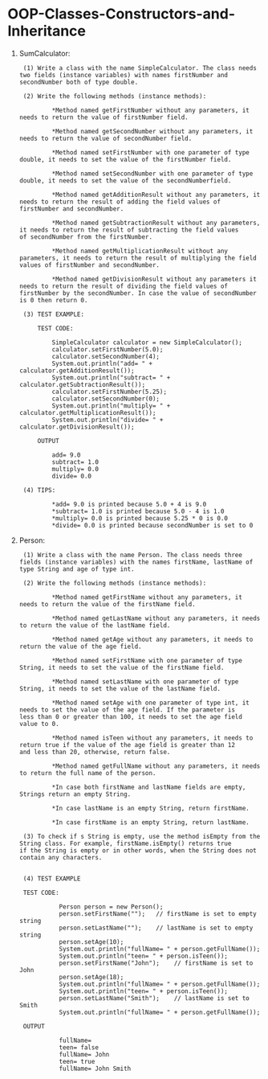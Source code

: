 # OOP-Classes-Constructors-and-Inheritance

1. SumCalculator:

        (1) Write a class with the name SimpleCalculator. The class needs two fields (instance variables) with names firstNumber and             secondNumber both of type double.

        (2) Write the following methods (instance methods):

                *Method named getFirstNumber without any parameters, it needs to return the value of firstNumber field.
                
                *Method named getSecondNumber without any parameters, it needs to return the value of secondNumber field.
                
                *Method named setFirstNumber with one parameter of type double, it needs to set the value of the firstNumber field.
                
                *Method named setSecondNumber with one parameter of type double, it needs to set the value of the secondNumberfield.
                
                *Method named getAdditionResult without any parameters, it needs to return the result of adding the field values of                     firstNumber and secondNumber.
                
                *Method named getSubtractionResult without any parameters, it needs to return the result of subtracting the field values                 of secondNumber from the firstNumber.
                
                *Method named getMultiplicationResult without any parameters, it needs to return the result of multiplying the field                     values of firstNumber and secondNumber.
                
                *Method named getDivisionResult without any parameters it needs to return the result of dividing the field values of                     firstNumber by the secondNumber. In case the value of secondNumber is 0 then return 0.

        (3) TEST EXAMPLE: 

            TEST CODE:

                SimpleCalculator calculator = new SimpleCalculator();
                calculator.setFirstNumber(5.0);
                calculator.setSecondNumber(4);
                System.out.println("add= " + calculator.getAdditionResult());
                System.out.println("subtract= " + calculator.getSubtractionResult());
                calculator.setFirstNumber(5.25);
                calculator.setSecondNumber(0);
                System.out.println("multiply= " + calculator.getMultiplicationResult());
                System.out.println("divide= " + calculator.getDivisionResult());

            OUTPUT

                add= 9.0
                subtract= 1.0
                multiply= 0.0
                divide= 0.0

        (4) TIPS:

                *add= 9.0 is printed because 5.0 + 4 is 9.0
                *subtract= 1.0 is printed because 5.0 - 4 is 1.0
                *multiply= 0.0 is printed because 5.25 * 0 is 0.0
                *divide= 0.0 is printed because secondNumber is set to 0

2. Person:

        (1) Write a class with the name Person. The class needs three fields (instance variables) with the names firstName, lastName of         type String and age of type int. 

        (2) Write the following methods (instance methods):

                *Method named getFirstName without any parameters, it needs to return the value of the firstName field.
                
                *Method named getLastName without any parameters, it needs to return the value of the lastName field.
                
                *Method named getAge without any parameters, it needs to return the value of the age field.
                
                *Method named setFirstName with one parameter of type String, it needs to set the value of the firstName field.
                
                *Method named setLastName with one parameter of type String, it needs to set the value of the lastName field.
                
                *Method named setAge with one parameter of type int, it needs to set the value of the age field. If the parameter is                     less than 0 or greater than 100, it needs to set the age field value to 0.
                
                *Method named isTeen without any parameters, it needs to return true if the value of the age field is greater than 12                   and less than 20, otherwise, return false.
                
                *Method named getFullName without any parameters, it needs to return the full name of the person.
                
                *In case both firstName and lastName fields are empty, Strings return an empty String.
                
                *In case lastName is an empty String, return firstName.
                
                *In case firstName is an empty String, return lastName.
    
        (3) To check if s String is empty, use the method isEmpty from the String class. For example, firstName.isEmpty() returns true           if the String is empty or in other words, when the String does not contain any characters.


        (4) TEST EXAMPLE

        TEST CODE:

                  Person person = new Person();
                  person.setFirstName("");   // firstName is set to empty string
                  person.setLastName("");    // lastName is set to empty string
                  person.setAge(10);
                  System.out.println("fullName= " + person.getFullName());
                  System.out.println("teen= " + person.isTeen());
                  person.setFirstName("John");    // firstName is set to John
                  person.setAge(18);
                  System.out.println("fullName= " + person.getFullName());
                  System.out.println("teen= " + person.isTeen());
                  person.setLastName("Smith");    // lastName is set to Smith
                  System.out.println("fullName= " + person.getFullName());

        OUTPUT

                  fullName=
                  teen= false
                  fullName= John
                  teen= true
                  fullName= John Smith

